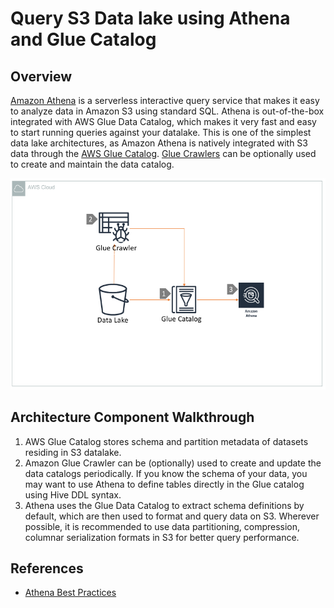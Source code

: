 # Query S3 Data lake using Athena and Glue Catalog

## Overview

[Amazon Athena](https://aws.amazon.com/athena/) is a serverless interactive query service that makes it easy to analyze data in Amazon S3 using standard SQL. Athena is out-of-the-box integrated with AWS Glue Data Catalog, which makes it very fast and easy to start running queries against your datalake. This is one of the simplest data lake architectures, as Amazon Athena is natively integrated with S3 data through the [AWS Glue Catalog](https://aws.amazon.com/glue/). [Glue Crawlers](https://docs.aws.amazon.com/glue/latest/dg/add-crawler.html) can be optionally used to create and maintain the data catalog.

![Query S3 Data lake using Athena](../../.gitbook/assets/analytics-athena.png)

## Architecture Component Walkthrough

1. AWS Glue Catalog stores schema and partition metadata of datasets residing in S3 datalake.
2. Amazon Glue Crawler can be \(optionally\) used to create and update the data catalogs periodically. If you know the schema of your data, you may want to use Athena to define tables directly in the Glue catalog using Hive DDL syntax.
3. Athena uses the Glue Data Catalog to extract schema definitions by default, which are then used to format and query data on S3. Wherever possible, it is recommended to use data partitioning, compression,  columnar serialization formats in S3 for better query performance.

## References

* [Athena Best Practices](https://aws.amazon.com/blogs/big-data/top-10-performance-tuning-tips-for-amazon-athena/)


